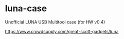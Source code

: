 # luna-case
Unofficial LUNA USB Multitool case (for HW v0.4)

https://www.crowdsupply.com/great-scott-gadgets/luna

